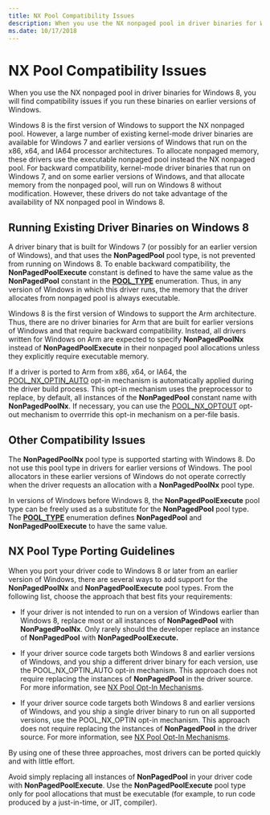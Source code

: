 ```yaml
---
title: NX Pool Compatibility Issues
description: When you use the NX nonpaged pool in driver binaries for Windows 8, you will find compatibility issues if you run these binaries on earlier versions of Windows.
ms.date: 10/17/2018
---
```


# NX Pool Compatibility Issues


When you use the NX nonpaged pool in driver binaries for Windows 8, you will find compatibility issues if you run these binaries on earlier versions of Windows.

Windows 8 is the first version of Windows to support the NX nonpaged pool. However, a large number of existing kernel-mode driver binaries are available for Windows 7 and earlier versions of Windows that run on the x86, x64, and IA64 processor architectures. To allocate nonpaged memory, these drivers use the executable nonpaged pool instead the NX nonpaged pool. For backward compatibility, kernel-mode driver binaries that run on Windows 7, and on some earlier versions of Windows, and that allocate memory from the nonpaged pool, will run on Windows 8 without modification. However, these drivers do not take advantage of the availability of NX nonpaged pool in Windows 8.

## Running Existing Driver Binaries on Windows 8


A driver binary that is built for Windows 7 (or possibly for an earlier version of Windows), and that uses the **NonPagedPool** pool type, is not prevented from running on Windows 8. To enable backward compatibility, the **NonPagedPoolExecute** constant is defined to have the same value as the **NonPagedPool** constant in the [**POOL\_TYPE**](/windows-hardware/drivers/ddi/wdm/ne-wdm-_pool_type) enumeration. Thus, in any version of Windows in which this driver runs, the memory that the driver allocates from nonpaged pool is always executable.

Windows 8 is the first version of Windows to support the Arm architecture. Thus, there are no driver binaries for Arm that are built for earlier versions of Windows and that require backward compatibility. Instead, all drivers written for Windows on Arm are expected to specify **NonPagedPoolNx** instead of **NonPagedPoolExecute** in their nonpaged pool allocations unless they explicitly require executable memory.

If a driver is ported to Arm from x86, x64, or IA64, the [POOL\_NX\_OPTIN\_AUTO](multiple-binary-opt-in-pool-nx-optin-auto.md) opt-in mechanism is automatically applied during the driver build process. This opt-in mechanism uses the preprocessor to replace, by default, all instances of the **NonPagedPool** constant name with **NonPagedPoolNx**. If necessary, you can use the [POOL\_NX\_OPTOUT](selective-opt-out-pool-nx-optout.md) opt-out mechanism to overrride this opt-in mechanism on a per-file basis.

## Other Compatibility Issues


The **NonPagedPoolNx** pool type is supported starting with Windows 8. Do not use this pool type in drivers for earlier versions of Windows. The pool allocators in these earlier versions of Windows do not operate correctly when the driver requests an allocation with a **NonPagedPoolNx** pool type.

In versions of Windows before Windows 8, the **NonPagedPoolExecute** pool type can be freely used as a substitute for the **NonPagedPool** pool type. The [**POOL\_TYPE**](/windows-hardware/drivers/ddi/wdm/ne-wdm-_pool_type) enumeration defines **NonPagedPool** and **NonPagedPoolExecute** to have the same value.

## NX Pool Type Porting Guidelines


When you port your driver code to Windows 8 or later from an earlier version of Windows, there are several ways to add support for the **NonPagedPoolNx** and **NonPagedPoolExecute** pool types. From the following list, choose the approach that best fits your requirements:

-   If your driver is not intended to run on a version of Windows earlier than Windows 8, replace most or all instances of **NonPagedPool** with **NonPagedPoolNx**. Only rarely should the developer replace an instance of **NonPagedPool** with **NonPagedPoolExecute.**

-   If your driver source code targets both Windows 8 and earlier versions of Windows, and you ship a different driver binary for each version, use the POOL\_NX\_OPTIN\_AUTO opt-in mechanism. This approach does not require replacing the instances of **NonPagedPool** in the driver source. For more information, see [NX Pool Opt-In Mechanisms](nx-pool-opt-in-mechanisms.md).

-   If your driver source code targets both Windows 8 and earlier versions of Windows, and you ship a single driver binary to run on all supported versions, use the POOL\_NX\_OPTIN opt-in mechanism. This approach does not require replacing the instances of **NonPagedPool** in the driver source. For more information, see [NX Pool Opt-In Mechanisms](nx-pool-opt-in-mechanisms.md).

By using one of these three approaches, most drivers can be ported quickly and with little effort.

Avoid simply replacing all instances of **NonPagedPool** in your driver code with **NonPagedPoolExecute**. Use the **NonPagedPoolExecute** pool type only for pool allocations that must be executable (for example, to run code produced by a just-in-time, or JIT, compiler).

 

